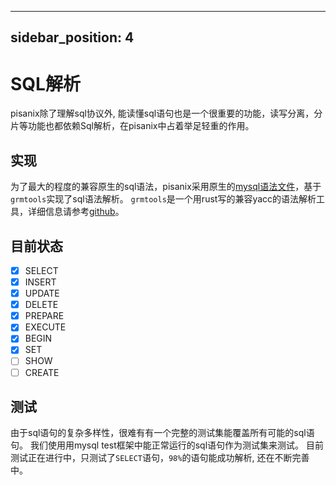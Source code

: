 <!--
 Copyright 2022 Database Mesh Authors
 
 Licensed under the Apache License, Version 2.0 (the "License");
 you may not use this file except in compliance with the License.
 You may obtain a copy of the License at
 
     http://www.apache.org/licenses/LICENSE-2.0
 
 Unless required by applicable law or agreed to in writing, software
 distributed under the License is distributed on an "AS IS" BASIS,
 WITHOUT WARRANTIES OR CONDITIONS OF ANY KIND, either express or implied.
 See the License for the specific language governing permissions and
 limitations under the License.
-->

---
sidebar_position: 4
---

# SQL解析
pisanix除了理解sql协议外, 能读懂sql语句也是一个很重要的功能，读写分离，分片等功能也都依赖Sql解析，在pisanix中占着举足轻重的作用。

## 实现
为了最大的程度的兼容原生的sql语法，pisanix采用原生的[mysql语法文件](https://github.com/mysql/mysql-server/blob/8.0/sql/sql_yacc.yy)，基于`grmtools`实现了sql语法解析。
`grmtools`是一个用rust写的兼容yacc的语法解析工具，详细信息请参考[github](https://github.com/softdevteam/grmtools.git)。

## 目前状态

- [x] SELECT
- [x] INSERT
- [x] UPDATE
- [x] DELETE
- [x] PREPARE
- [x] EXECUTE
- [x] BEGIN
- [x] SET
- [ ] SHOW
- [ ] CREATE

## 测试
由于sql语句的复杂多样性，很难有有一个完整的测试集能覆盖所有可能的sql语句。
我们使用用mysql test框架中能正常运行的sql语句作为测试集来测试。
目前测试正在进行中，只测试了`SELECT`语句，`98%`的语句能成功解析, 还在不断完善中。
